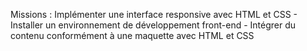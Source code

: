 Missions : Implémenter une interface responsive avec HTML et CSS - Installer un environnement de développement front-end - Intégrer du contenu conformément à une maquette avec HTML et CSS
